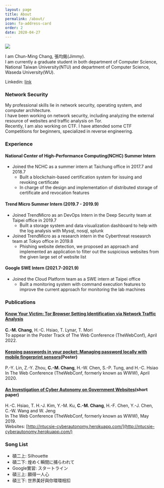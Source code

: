 ```yaml
---
layout: page
title: About
permalink: /about/
icon: fa-address-card
order: 2
date: 2020-04-27
---
```


![](https://www.csie.ntu.edu.tw/~r08922004/webpage/profile.jpg)

I am Chun-Ming Chang, 張均銘(Jimmy).<br /> I am currently a graduate student in both department of Computer Science, National Taiwan University(NTU) and department of Computer Science, Waseda University(WU).<br />

Linkedin: [link](https://www.linkedin.com/in/jimmy-chang-b30979172/)

### Network Security

My professional skills lie in network security, operating system, and computer architecture.<br />
I have been working on network security, including analyzing the external resource of websites and traffic analysis on Tor.<br />
Recently, I am also working on CTF. I have attended some CTF Competitions for beginners, specialized in reverse engineering.<br />

### Experience

#### National Center of High-Performance Computing(NCHC) Summer Intern
- Joined the NCHC as a summer intern at Taichung office in 2017.7 and 2018.7
  - Built a blockchain-based certification system for issuing and revoking certificate
  - In charge of the design and implementation of distributed storage of certificate and revocation features 

#### Trend Micro Summer Intern (2019.7 - 2019.9)
- Joined TrendMicro as an DevOps Intern in the Deep Security team at Taipei office in 2019.7
  - Built a storage system and data visualization dashboard to help with the log analysis with Mysql, nosql, splunk
- Joined TrendMicro as a research intern in the Cyberthreat reseasrch team at Tokyo office in 2019.8
  - Phishing website detection, we proposed an approach and implemented an application to filter out the suspicious websites from the given large set of website list

#### Google SWE Intern (2021.7-2021.9)
- Joined the Cloud Platform team as a SWE intern at Taipei office
  - Built a monitoring system with command execution features to improve the current approach for monitoring the lab machines 

### Publications

#### **[Know Your Victim: Tor Browser Setting Identification via Network Traffic Analysis](https://www2022.thewebconf.org/PaperFiles/57.pdf)**
**C.-M. Chang**, H.-C. Hsiao, T. Lynar, T. Mori<br />
To appear in the Poster Track of The Web Conference (TheWebConf), April 2022.

#### **[Keeping passwords in your pocket: Managing password locally with mobile fingerprint sensors](https://www.csie.ntu.edu.tw/~r08922004/webpage/2020_WWW.pdf)**(Poster)<br />
P.-Y. Lin, Z.-Y. Zhou, **C.-M. Chang**, H.-W. Chen, S.-P. Tung, and H.-C. Hsiao<br />
In The Web Conference (TheWebConf, formerly known as WWW), April 2020.

#### **[An Investigation of Cyber Autonomy on Government Websites](https://www.csie.ntu.edu.tw/~r08922004/webpage/2019_WWW.pdf)**(short paper)<br />
H.-C. Hsiao, T. H.-J. Kim, Y.-M. Ku, **C.-M. Chang**, H.-F. Chen, Y.-J. Chen, C.-W. Wang and W. Jeng<br />
In The Web Conference (TheWebConf, formerly known as WWW), May 2019.<br/>
Websites: [http://ntucsie-cyberautonomy.herokuapp.com/](http://ntucsie-cyberautonomy.herokuapp.com/)

### Song List

- 碩二上: Silhouette
- 碩二下: 煌めく瞬間に捕らわれて
- Google實習: スタートライン
- 碩三上: 願得一人心
- 碩三下: 世界美好與你環環相扣